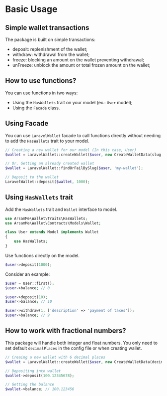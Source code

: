 # Basic Usage

## Simple wallet transactions

The package is built on simple transactions:

- deposit: replenishment of the wallet;
- withdraw: withdrawal from the wallet;
- freeze: blocking an amount on the wallet preventing withdrawal;
- unFreeze: unblock the amount or total frozen amount on the wallet;

## How to use functions?

You can use functions in two ways:

- Using the `HasWallets` trait on your model (ex.: `User` model);
- Using the `Facade` class.

## Using Facade

You can use `LaravelWallet` facade to call functions directly without needing to add the `HasWallets` trait to your
model.

```php
// Creating a new wallet for our model (In this case, User)
$wallet = LaravelWallet::createWallet($user, new CreateWalletData(slug: 'my-wallet'));

// Or, Getting an already created wallet
$wallet = LaravelWallet::findOrFailBySlug($user, 'my-wallet');

// Deposit to the wallet
LaravelWallet::deposit($wallet, 1000);
```

## Using `HasWallets` trait

Add the `HasWallets` trait and `Wallet` interface to model.

```php
use ArsamMe\Wallet\Traits\HasWallets;
use ArsamMe\Wallet\Contracts\Models\Wallet;

class User extends Model implements Wallet
{
    use HasWallets;
}
```

Use functions directly on the model.

```php
$user->deposit(1000);
```

Consider an example:

```php
$user = User::first();
$user->balance; // 0

$user->deposit(10);
$user->balance; // 10

$user->withdraw(1, ['description' => 'payment of taxes']);
$user->balance; // 9
```

## How to work with fractional numbers?

This package will handle both integer and float numbers. You only need to set default `decimalPlaces` in the config file
or when creating wallet.

```php
// Creaing a new wallet with 6 decimal places
$wallet = LaravelWallet::createWallet($user, new CreateWalletData(decimalPlaces: 6));

// Depositing into wallet
$wallet->deposit(100.12345678);

// Getting the balance
$wallet->balance; // 100.123456
```